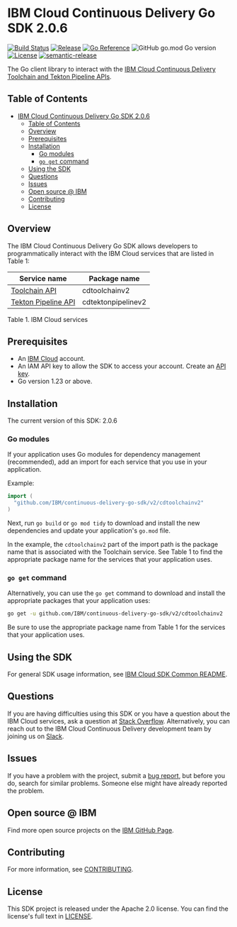 # IBM Cloud Continuous Delivery Go SDK 2.0.6

[![Build Status](https://app.travis-ci.com/IBM/continuous-delivery-go-sdk.svg?branch=main)](https://app.travis-ci.com/github/IBM/continuous-delivery-go-sdk)
[![Release](https://img.shields.io/github/v/release/IBM/continuous-delivery-go-sdk)](https://github.com/IBM/continuous-delivery-go-sdk/releases/latest)
[![Go Reference](https://pkg.go.dev/badge/github.com/IBM/continuous-delivery-go-sdk.svg)](https://pkg.go.dev/github.com/IBM/continuous-delivery-go-sdk)
![GitHub go.mod Go version](https://img.shields.io/github/go-mod/go-version/IBM/continuous-delivery-go-sdk)
[![License](https://img.shields.io/badge/License-Apache%202.0-blue.svg)](https://opensource.org/licenses/Apache-2.0)
[![semantic-release](https://img.shields.io/badge/%20%20%F0%9F%93%A6%F0%9F%9A%80-semantic--release-e10079.svg)](https://github.com/semantic-release/semantic-release)

The Go client library to interact with the [IBM Cloud Continuous Delivery Toolchain and Tekton Pipeline APIs](https://cloud.ibm.com/docs?tab=api-docs&category=devops).

## Table of Contents

<!--
  The TOC below is generated using the `markdown-toc` node package.

      https://github.com/jonschlinkert/markdown-toc

  You should regenerate the TOC after making changes to this file.

      npx markdown-toc -i README.md
  -->

<!-- toc -->

- [IBM Cloud Continuous Delivery Go SDK 2.0.6](#ibm-cloud-continuous-delivery-go-sdk-204)
  - [Table of Contents](#table-of-contents)
  - [Overview](#overview)
  - [Prerequisites](#prerequisites)
  - [Installation](#installation)
    - [Go modules](#go-modules)
    - [`go get` command](#go-get-command)
  - [Using the SDK](#using-the-sdk)
  - [Questions](#questions)
  - [Issues](#issues)
  - [Open source @ IBM](#open-source--ibm)
  - [Contributing](#contributing)
  - [License](#license)

<!-- tocstop -->

## Overview

The IBM Cloud Continuous Delivery Go SDK allows developers to programmatically interact with the IBM Cloud services that are listed in Table 1:

Service name | Package name
--- | ---
[Toolchain API](https://cloud.ibm.com/apidocs/toolchain?code=go) | cdtoolchainv2
[Tekton Pipeline API](https://cloud.ibm.com/apidocs/tekton-pipeline?code=go) | cdtektonpipelinev2

Table 1. IBM Cloud services

## Prerequisites

[ibm-cloud-onboarding]: https://cloud.ibm.com/registration

- An [IBM Cloud][ibm-cloud-onboarding] account.
- An IAM API key to allow the SDK to access your account. Create an [API key](https://cloud.ibm.com/iam/apikeys).
- Go version 1.23 or above.

## Installation

The current version of this SDK: 2.0.6

### Go modules

If your application uses Go modules for dependency management (recommended), add an import for each service that you use in your application. 

Example:

```go
import (
  "github.com/IBM/continuous-delivery-go-sdk/v2/cdtoolchainv2"
)
```

Next, run `go build` or `go mod tidy` to download and install the new dependencies and update your application's `go.mod` file.  

In the example, the `cdtoolchainv2` part of the import path is the package name that is associated with the Toolchain service. See Table 1 to find the appropriate package name for the services that your application uses.

### `go get` command

Alternatively, you can use the `go get` command to download and install the appropriate packages that your application uses:

```sh
go get -u github.com/IBM/continuous-delivery-go-sdk/v2/cdtoolchainv2
```

Be sure to use the appropriate package name from Table 1 for the services that your application uses.

## Using the SDK

For general SDK usage information, see [IBM Cloud SDK Common README](https://github.com/IBM/ibm-cloud-sdk-common/blob/main/README.md).

## Questions

If you are having difficulties using this SDK or you have a question about the IBM Cloud services, ask a question at [Stack Overflow](http://stackoverflow.com/questions/ask?tags=ibm-cloud).
Alternatively, you can reach out to the IBM Cloud Continuous Delivery development team by joining us on [Slack](https://ic-devops-slack-invite.us-south.devops.cloud.ibm.com/).

## Issues

If you have a problem with the project, submit a [bug report](https://github.com/IBM/continuous-delivery-go-sdk/issues), but before you do, search for similar problems. Someone else might have already reported the problem.

## Open source @ IBM

Find more open source projects on the [IBM GitHub Page](http://ibm.github.io/).

## Contributing

For more information, see [CONTRIBUTING](CONTRIBUTING.md).

## License

This SDK project is released under the Apache 2.0 license. You can find the license's full text in [LICENSE](LICENSE).
